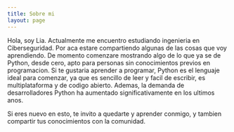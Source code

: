 ```yaml
---
title: Sobre mi
layout: page
---
```


Hola, soy Lia. Actualmente me encuentro estudiando ingenieria en Ciberseguridad. Por aca estare compartiendo algunas de las cosas que voy aprendiendo. De momento comenzare mostrando algo de lo que ya se de Python, desde cero, apto para personas sin conocimientos previos en programacion. Si te gustaria aprender a programar, Python es el lenguaje ideal para comenzar, ya que es sencillo de leer y facil de escribir, es multiplataforma y de codigo abierto. Ademas, la demanda de desarrolladores Python ha aumentado significativamente en los ultimos anos.

Si eres nuevo en esto, te invito a quedarte y aprender conmigo, y tambien compartir tus conocimientos con la comunidad.
